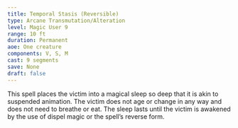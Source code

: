 ```yaml
---
title: Temporal Stasis (Reversible)
type: Arcane Transmutation/Alteration
level: Magic User 9
range: 10 ft
duration: Permanent
aoe: One creature
components: V, S, M
cast: 9 segments
save: None
draft: false
---
```


This spell places the victim into a magical sleep so deep that it is akin to suspended animation. The victim does not age or change in any way and does not need to breathe or eat. The sleep lasts until the victim is awakened by the use of dispel magic or the spell’s reverse form.
